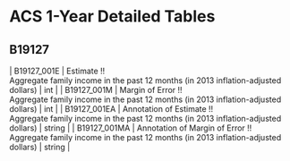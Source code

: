# ACS 1-Year Detailed Tables

## B19127

| B19127_001E | Estimate !!<br>Aggregate family income in the past 12 months (in 2013 inflation-adjusted dollars) | int |
| B19127_001M | Margin of Error !!<br>Aggregate family income in the past 12 months (in 2013 inflation-adjusted dollars) | int |
| B19127_001EA | Annotation of Estimate !!<br>Aggregate family income in the past 12 months (in 2013 inflation-adjusted dollars) | string |
| B19127_001MA | Annotation of Margin of Error !!<br>Aggregate family income in the past 12 months (in 2013 inflation-adjusted dollars) | string |

